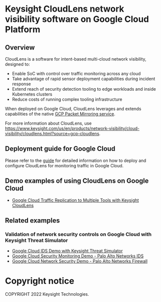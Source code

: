 # Keysight CloudLens network visibility software on Google Cloud Platform

## Overview

CloudLens is a software for intent-based multi-cloud network visibility, designed to:
* Enable SoC with control over traffic monitoring across any cloud
* Take advantage of rapid sensor deployment capabilities during incident response
* Extend reach of security detection tooling to edge workloads and inside Kubernetes clusters
* Reduce costs of running complex tooling infrastructure

When deployed on Google Cloud, CloudLens leverages and extends capabilities of the native [GCP Packet Mirroring service](https://cloud.google.com/vpc/docs/packet-mirroring).

For more information about CloudLens, use https://www.keysight.com/us/en/products/network-visibility/cloud-visibility/cloudlens.html?source=gcp-cloudlens.

## Deployment guide for Google Cloud

Please refer to the [guide](DEPLOY.md) for detailed information on how to deploy and configure CloudLens for monitoring traffic in Google Cloud.

## Demo examples of using CloudLens on Google Cloud

* [Google Cloud Traffic Replication to Multiple Tools with Keysight CloudLens](https://github.com/OpenIxia/nas-cloud-demo/blob/main/GCP_CyPerf_CloudLens.md?source=gcp-cloudlens)

## Related examples

### Validation of network security controls on Google Cloud with Keysight Threat Simulator

* [Google Cloud IDS Demo with Keysight Threat Simulator](https://github.com/OpenIxia/nas-cloud-demo/blob/main/GCP_TS_Cloud_IDS.md?source=gcp-cloudlens)
* [Google Cloud Security Monitoring Demo - Palo Alto Networks IDS](https://github.com/OpenIxia/nas-cloud-demo/blob/main/GCP_TS_Demo.md?source=gcp-cloudlens)
* [Google Cloud Network Security Demo - Palo Alto Networks Firewall](https://github.com/OpenIxia/nas-cloud-demo/blob/main/GCP_TS_PAN_NGFW_Demo.md?source=gcp-cloudlens)

# Copyright notice

COPYRIGHT 2022 Keysight Technologies.
